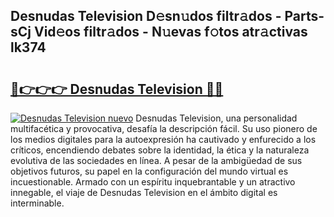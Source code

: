 ## Desnudas Television D𝚎sn𝚞dos filtr𝚊dos - Parts-sCj Vid𝚎os filtr𝚊dos - N𝚞evas f𝚘tos atr𝚊ctivas lk374

# <h2><a href="http://mb8dne.tromn.icu/?c=Desnudas+Television">🔗👉👉👉 Desnudas Television 🔗🔗</a></h2>

[![Desnudas Television nuevo](https://i.imgur.com/pEAQMta.gif)](http://mb8dne.tromn.icu/?c=Desnudas+Television)
Desnudas Television, una personalidad multifacética y provocativa, desafía la descripción fácil. Su uso pionero de los medios digitales para la autoexpresión ha cautivado y enfurecido a los críticos, encendiendo debates sobre la identidad, la ética y la naturaleza evolutiva de las sociedades en línea. A pesar de la ambigüedad de sus objetivos futuros, su papel en la configuración del mundo virtual es incuestionable. Armado con un espíritu inquebrantable y un atractivo innegable, el viaje de Desnudas Television en el ámbito digital es interminable.
